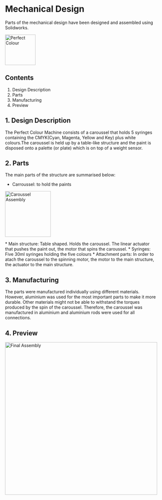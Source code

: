 # Mechanical Design

Parts of the mechanical design have been designed and assembled using Solidworks. 
<p align="left">
 <img src="https://github.com/Perfect-Colour/Perfect-Colour/blob/master/Perfect_Colour_Logo_01.png" 
	 title="Perfect Colour" width="100" height="100" ></a></p>
	 
## Contents
 1. Design Description
 2. Parts
 3. Manufacturing
 4. Preview
 
 ##  1. Design Description
 The Perfect Colour Machine consists of a caroussel that holds 5 syringes containing the CMYK(Cyan, Magenta, Yellow and Key) plus white colours.The caroussel is held up by a table-like structure and the paint is disposed onto a palette (or plate) which is on top of a weight sensor.
 
 ## 2. Parts
 The main parts of the structure are summarised below:
 * Carroussel: to hold the paints
 <p align="left">
 <img src="https://github.com/Pschiee/Perfect-Colour/blob/master/Hardware/Images/Carousel%20assembly.JPG"
      title="Caroussel Assembly" width="150" height="150" ></a></p>
 * Main structure: Table shaped. Holds the caroussel. The linear actuator that pushes the paint out, the motor that spins the caroussel.
 * Syringes: Five 30ml syringes holding the five colours
 * Attachment parts: In order to atach the caroussel to the spinning motor, the motor to the main structure, the actuator to the main structure.
 
 ## 3. Manufacturing
 
 The parts were manufactured individually using different materials. However, aluminium was used for the most important parts to make it more durable. Other materials might not be able to withstand the torques produced by the spin of the caroussel. Therefore, the caroussel was manufactured in aluminium and aluminium rods were used for all connections.
 
 ## 4. Preview
<p align="left">
 <img src="https://github.com/Pschiee/Perfect-Colour/blob/master/Hardware/Images/Final%20Structure%20nice%20angle.JPG"
      title="Final Assembly" width="500" height="500" ></a></p>
      

